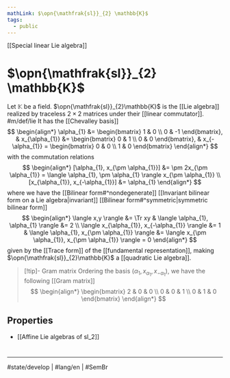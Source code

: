 ```yaml
---
mathLink: $\opn{\mathfrak{sl}}_{2} \mathbb{K}$
tags:
  - public
---
```

[[Special linear Lie algebra]]
# $\opn{\mathfrak{sl}}_{2} \mathbb{K}$

Let $\mathbb{K}$ be a field. 
$\opn{\mathfrak{sl}}_{2}\mathbb{K}$ is the [[Lie algebra]] realized by traceless $2 \times 2$ matrices under their [[linear commutator]]. #m/def/lie
It has the [[Chevalley basis]]
$$
\begin{align*}
\alpha_{1} &= \begin{bmatrix}
1 & 0 \\
0 & -1
\end{bmatrix},
&
x_{\alpha_{1}} &= \begin{bmatrix}
0 & 1 \\
0 & 0
\end{bmatrix},
&
x_{-\alpha_{1}} = \begin{bmatrix}
0 & 0 \\
1 & 0
\end{bmatrix}
\end{align*}
$$
with the commutation relations
$$
\begin{align*}
[\alpha_{1}, x_{\pm \alpha_{1}}] &= \pm 2x_{\pm \alpha_{1}} 
= \langle \alpha_{1}, \pm \alpha_{1} \rangle x_{\pm \alpha_{1}} \\
[x_{\alpha_{1}}, x_{-\alpha_{1}}] &= \alpha_{1}
\end{align*}
$$
where we have the [[Bilinear form#^nondegenerate]] [[Invariant bilinear form on a Lie algebra|invariant]]  [[Bilinear form#^symmetric|symmetric bilinear form]] 
$$
\begin{align*}
\langle x,y \rangle  &= \Tr xy &
\langle \alpha_{1}, \alpha_{1} \rangle &= 2 \\
\langle x_{\alpha_{1}}, x_{-\alpha_{1}} \rangle &= 1 &
\langle \alpha_{1}, x_{\pm \alpha_{1}} \rangle &= \langle x_{\pm \alpha_{1}}, x_{\pm \alpha_{1}} \rangle = 0  
\end{align*}
$$
given by the [[Trace form]] of the [[fundamental representation]],
making $\opn{\mathfrak{sl}}_{2}\mathbb{K}$ a [[quadratic Lie algebra]].

> [!tip]- Gram matrix
> Ordering the basis $(\alpha_{1}, x_{\alpha_{1}}, x_{-\alpha_{1}})$, we have the following [[Gram matrix]]
> $$
> \begin{align*}
> \begin{bmatrix}
> 2 & 0 & 0 \\
> 0 & 0 & 1 \\
> 0 & 1 & 0
> \end{bmatrix}
> \end{align*}
> $$

## Properties

- [[Affine Lie algebras of sl_2]]


#
---
#state/develop | #lang/en | #SemBr
